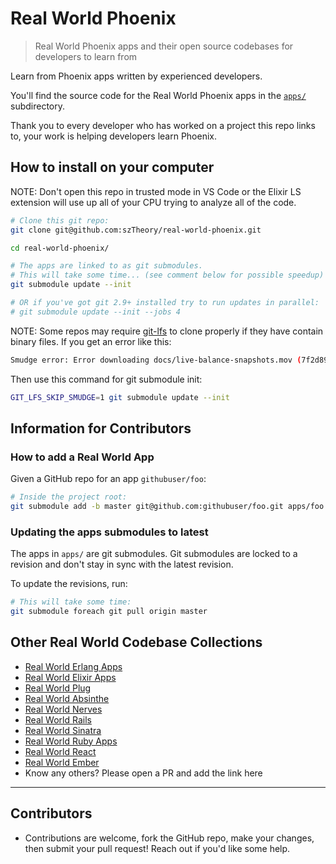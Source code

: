 # Real World Phoenix

> Real World Phoenix apps and their open source codebases for developers to learn from

Learn from Phoenix apps written by experienced developers.

You'll find the source code for the Real World Phoenix apps in the [`apps/`](apps/) subdirectory.

Thank you to every developer who has worked on a project this repo links to, your work is helping developers learn Phoenix.

## How to install on your computer

NOTE: Don't open this repo in trusted mode in VS Code or the Elixir LS extension will use up all of your CPU trying to analyze all of the code.

```bash
# Clone this git repo:
git clone git@github.com:szTheory/real-world-phoenix.git

cd real-world-phoenix/

# The apps are linked to as git submodules.
# This will take some time... (see comment below for possible speedup)
git submodule update --init

# OR if you've got git 2.9+ installed try to run updates in parallel:
# git submodule update --init --jobs 4
```

NOTE: Some repos may require [git-lfs](https://git-lfs.github.com/) to clone properly if they have contain binary files. If you get an error like this:

```sh
Smudge error: Error downloading docs/live-balance-snapshots.mov (7f2d89059a5438c5936397d8916e4c71407a853a7acad2734b9745fc3460db61): batch response: This repository is over its data quota. Account responsible for LFS bandwidth should purchase more data packs to restore access.
```

Then use this command for git submodule init:

```sh
GIT_LFS_SKIP_SMUDGE=1 git submodule update --init
```

## Information for Contributors

### How to add a Real World App

Given a GitHub repo for an app `githubuser/foo`:

```bash
# Inside the project root:
git submodule add -b master git@github.com:githubuser/foo.git apps/foo
```

### Updating the apps submodules to latest

The apps in `apps/` are git submodules. Git submodules are locked to a revision and don't stay in sync with the latest revision.

To update the revisions, run:

```bash
# This will take some time:
git submodule foreach git pull origin master
```

## Other Real World Codebase Collections

- [Real World Erlang Apps](https://github.com/szTheory/real-world-erlang-apps)
- [Real World Elixir Apps](https://github.com/szTheory/real-world-elixir-apps)
- [Real World Plug](https://github.com/szTheory/real-world-plug)
- [Real World Absinthe](https://github.com/szTheory/real-world-absinthe)
- [Real World Nerves](https://github.com/szTheory/real-world-nerves)
- [Real World Rails](https://github.com/eliotsykes/real-world-rails)
- [Real World Sinatra](https://github.com/jeromedalbert/real-world-sinatra)
- [Real World Ruby Apps](https://github.com/jeromedalbert/real-world-ruby-apps)
- [Real World React](https://github.com/jeromedalbert/real-world-react)
- [Real World Ember](https://github.com/eliotsykes/real-world-ember)
- Know any others? Please open a PR and add the link here

---

## Contributors

- Contributions are welcome, fork the GitHub repo, make your changes, then submit your pull request! Reach out if you'd like some help.
